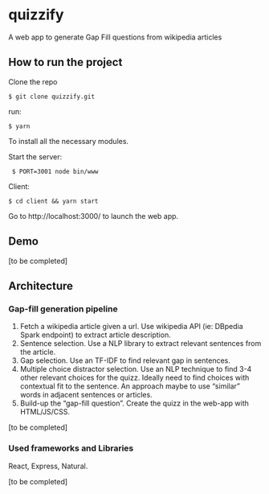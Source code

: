 # quizzify
A web app to generate Gap Fill questions from wikipedia articles



## How to run the project

Clone the repo

```$ git clone quizzify.git ```

run:

```$ yarn ```

To install all the necessary modules.

Start the server:

``` $ PORT=3001 node bin/www```

Client:

```$ cd client && yarn start```

Go to http://localhost:3000/ to launch the web app.



## Demo

[to be completed]

## Architecture

### Gap-fill generation pipeline

1. Fetch a wikipedia article given a url.
Use wikipedia API (ie: DBpedia Spark endpoint) to extract article description.
2. Sentence selection.
Use a NLP library to extract relevant sentences from the article.
3. Gap selection.
Use an TF-IDF to find relevant gap in sentences.
4. Multiple choice distractor selection.
Use an NLP technique to find 3-4 other relevant choices for the quizz.  Ideally need to find choices with contextual fit to the sentence. An approach maybe to use “similar” words in adjacent sentences or articles.
5. Build-up the “gap-fill question”.
Create the quizz in the web-app with HTML/JS/CSS.

[to be completed]

### Used frameworks and Libraries

React, Express, Natural.

[to be completed]
